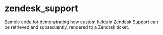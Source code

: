 # zendesk_support

Sample code for demonstrating how custom fields in Zendesk Support can be retrieved and subsequently, rendered to a Zendesk ticket.
